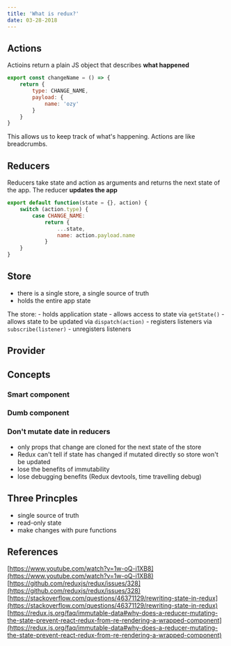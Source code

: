 ```yaml
---
title: 'What is redux?'
date: 03-28-2018
---
```


## Actions

Actioins return a plain JS object that describes **what happened**

```js
export const changeName = () => {
    return {
        type: CHANGE_NAME,
        payload: {
            name: 'ozy'
        }
    }
}
```

This allows us to keep track of what's happening. Actions are like breadcrumbs.

## Reducers

Reducers take state and action as arguments and returns the next state of the app. The reducer **updates the app**

```js
export default function(state = {}, action) {
    switch (action.type) {
        case CHANGE_NAME:
            return {
                ...state,
                name: action.payload.name
            }
    }
}
```

## Store

- there is a single store, a single source of truth
- holds the entire app state

The store:
    - holds application state
    - allows access to state via `getState()`
    - allows state to be updated via `dispatch(action)`
    - registers listeners via `subscribe(listener)`
    - unregisters listeners



## Provider

## Concepts

### Smart component

### Dumb component

### Don't mutate date in reducers

- only props that change are cloned for the next state of the store
- Redux can't tell if state has changed if mutated directly so store won't be updated
- lose the benefits of immutability
- lose debugging benefits (Redux devtools, time travelling debug)


## Three Princples
- single source of truth
- read-only state
- make changes with pure functions

## References

[https://www.youtube.com/watch?v=1w-oQ-i1XB8](https://www.youtube.com/watch?v=1w-oQ-i1XB8)
[https://github.com/reduxjs/redux/issues/328](https://github.com/reduxjs/redux/issues/328)
[https://stackoverflow.com/questions/46371129/rewriting-state-in-redux](https://stackoverflow.com/questions/46371129/rewriting-state-in-redux)
[https://redux.js.org/faq/immutable-data#why-does-a-reducer-mutating-the-state-prevent-react-redux-from-re-rendering-a-wrapped-component](https://redux.js.org/faq/immutable-data#why-does-a-reducer-mutating-the-state-prevent-react-redux-from-re-rendering-a-wrapped-component)